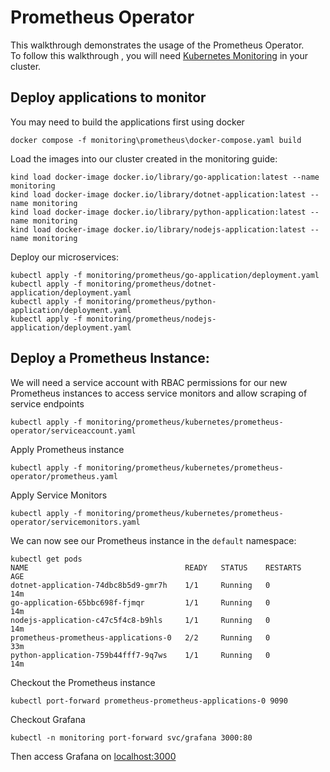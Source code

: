 # Prometheus Operator

This walkthrough demonstrates the usage of the Prometheus Operator. </br>
To follow this walkthrough , you will need [Kubernetes Monitoring](../1.33/README.md) in your cluster.

## Deploy applications to monitor

You may need to build the applications first using docker

```
docker compose -f monitoring\prometheus\docker-compose.yaml build 
```

Load the images into our cluster created in the monitoring guide:

```
kind load docker-image docker.io/library/go-application:latest --name monitoring
kind load docker-image docker.io/library/dotnet-application:latest --name monitoring
kind load docker-image docker.io/library/python-application:latest --name monitoring
kind load docker-image docker.io/library/nodejs-application:latest --name monitoring
```

Deploy our microservices: 

```
kubectl apply -f monitoring/prometheus/go-application/deployment.yaml
kubectl apply -f monitoring/prometheus/dotnet-application/deployment.yaml
kubectl apply -f monitoring/prometheus/python-application/deployment.yaml
kubectl apply -f monitoring/prometheus/nodejs-application/deployment.yaml
```

## Deploy a Prometheus Instance:

We will need a service account with RBAC permissions for our new Prometheus instances to access service monitors and allow scraping of service endpoints

```
kubectl apply -f monitoring/prometheus/kubernetes/prometheus-operator/serviceaccount.yaml
```

Apply Prometheus instance

```
kubectl apply -f monitoring/prometheus/kubernetes/prometheus-operator/prometheus.yaml
```

Apply Service Monitors 

```
kubectl apply -f monitoring/prometheus/kubernetes/prometheus-operator/servicemonitors.yaml
```

We can now see our Prometheus instance in the `default` namespace:

```
kubectl get pods
NAME                                   READY   STATUS    RESTARTS   AGE
dotnet-application-74dbc8b5d9-gmr7h    1/1     Running   0          14m
go-application-65bbc698f-fjmqr         1/1     Running   0          14m
nodejs-application-c47c5f4c8-b9hls     1/1     Running   0          14m
prometheus-prometheus-applications-0   2/2     Running   0          33m
python-application-759b44fff7-9q7ws    1/1     Running   0          14m
```

Checkout the Prometheus instance 

```
kubectl port-forward prometheus-prometheus-applications-0 9090
```

Checkout Grafana

```
kubectl -n monitoring port-forward svc/grafana 3000:80
```

Then access Grafana on [localhost:3000](http://localhost:3000/)



